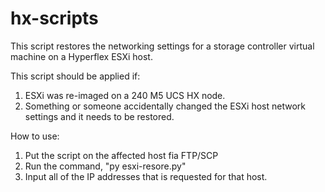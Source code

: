 # hx-scripts
This script restores the networking settings for a storage controller virtual machine on a Hyperflex ESXi host. 

This script should be applied if: 
  1. ESXi was re-imaged on a 240 M5 UCS HX node. 
  2. Something or someone accidentally changed the ESXi host network settings and it needs to be restored.
  
How to use:
  1. Put the script on the affected host fia FTP/SCP 
  2. Run the command, "py esxi-resore.py"
  3. Input all of the IP addresses that is requested for that host. 
